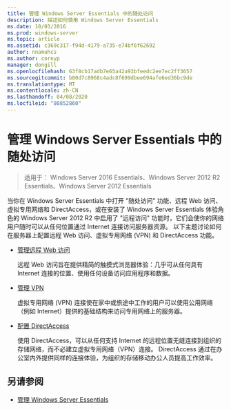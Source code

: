 ```yaml
---
title: 管理 Windows Server Essentials 中的随处访问
description: 描述如何使用 Windows Server Essentials
ms.date: 10/03/2016
ms.prod: windows-server
ms.topic: article
ms.assetid: c369c317-f94d-4179-a735-e74bf6f62692
author: nnamuhcs
ms.author: coreyp
manager: dongill
ms.openlocfilehash: 63f8cb17adb7e65a42a93bfeedc2ee7ec2ff3657
ms.sourcegitcommit: b00d7c8968c4adc8f699dbee694afe6ed36bc9de
ms.translationtype: MT
ms.contentlocale: zh-CN
ms.lasthandoff: 04/08/2020
ms.locfileid: "80852860"
---
```

# <a name="manage-anywhere-access-in-windows-server-essentials"></a>管理 Windows Server Essentials 中的随处访问

>适用于： Windows Server 2016 Essentials、Windows Server 2012 R2 Essentials、Windows Server 2012 Essentials

当你在 Windows Server Essentials 中打开 "随处访问" 功能、远程 Web 访问、虚拟专用网络和 DirectAccess，或在安装了 Windows Server Essentials 体验角色的 Windows Server 2012 R2 中启用了 "远程访问" 功能时，它们会使你的网络用户随时可以从任何位置通过 Internet 连接访问服务器资源。 以下主题讨论如何在服务器上配置远程 Web 访问、虚拟专用网络 (VPN) 和 DirectAccess 功能。  
  
-   [管理远程 Web 访问](Manage-Remote-Web-Access-in-Windows-Server-Essentials.md)  
  
     远程 Web 访问旨在提供精简的触摸式浏览器体验：几乎可从任何具有 Internet 连接的位置、使用任何设备访问应用程序和数据。  
  
-   [管理 VPN](Manage-VPN-in-Windows-Server-Essentials.md)  
  
     虚拟专用网络 (VPN) 连接使在家中或旅途中工作的用户可以使用公用网络（例如 Internet）提供的基础结构来访问专用网络上的服务器。  
  
-   [配置 DirectAccess](Configure-DirectAccess-in-Windows-Server-Essentials.md)  
  
     使用 DirectAccess，可以从任何支持 Internet 的远程位置无缝连接到组织的存储网络，而不必建立虚拟专用网络（VPN）连接。 DirectAccess 通过在办公室内外提供同样的连接体验，为组织的存储移动办公人员提高工作效率。  
  
## <a name="see-also"></a>另请参阅  

-   [管理 Windows Server Essentials](Manage-Windows-Server-Essentials.md)

